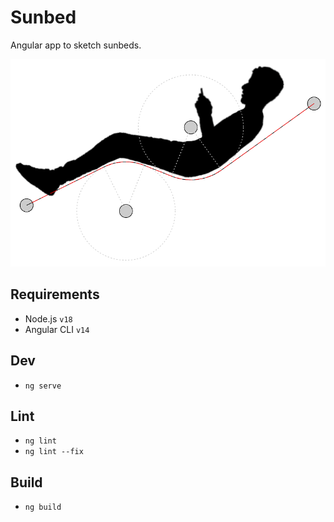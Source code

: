 # Sunbed

Angular app to sketch sunbeds.

![Screenshot of a sketched sunbed](https://raw.githubusercontent.com/Julien-Marcou/sunbed/main/src/assets/sunbed.png)

## Requirements

- Node.js `v18`
- Angular CLI `v14`

## Dev

- `ng serve`


## Lint

- `ng lint`
- `ng lint --fix`

## Build

- `ng build`
